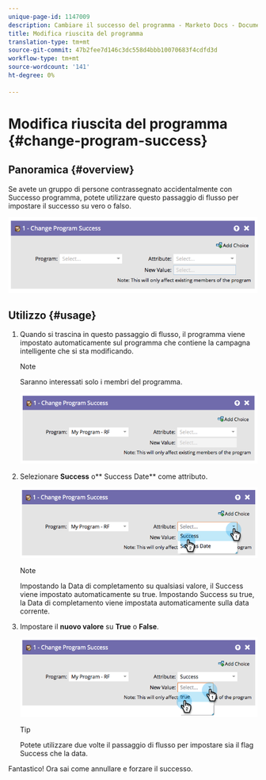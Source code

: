 ```yaml
---
unique-page-id: 1147009
description: Cambiare il successo del programma - Marketo Docs - Documentazione del prodotto
title: Modifica riuscita del programma
translation-type: tm+mt
source-git-commit: 47b2fee7d146c3dc558d4bbb10070683f4cdfd3d
workflow-type: tm+mt
source-wordcount: '141'
ht-degree: 0%

---
```



# Modifica riuscita del programma {#change-program-success}

## Panoramica {#overview}

Se avete un gruppo di persone contrassegnato accidentalmente con Successo programma, potete utilizzare questo passaggio di flusso per impostare il successo su vero o falso.

![](assets/image2014-9-22-14-3a45-3a8.png)

## Utilizzo {#usage}

1. Quando si trascina in questo passaggio di flusso, il programma viene impostato automaticamente sul programma che contiene la campagna intelligente che si sta modificando.

   >[!NOTE]
   >
   >Saranno interessati solo i membri del programma.

   ![](assets/image2014-9-22-14-3a45-3a35.png)

1. Selezionare **Success** o** Success Date** come attributo.

   ![](assets/image2014-9-22-14-3a45-3a39.png)

   >[!NOTE]
   >
   >Impostando la Data di completamento su qualsiasi valore, il Success viene impostato automaticamente su true. Impostando Success su true, la Data di completamento viene impostata automaticamente sulla data corrente.

1. Impostare il **nuovo valore** su **True** o **False**.

   ![](assets/image2014-9-22-14-3a45-3a55.png)

   >[!TIP]
   >
   >Potete utilizzare due volte il passaggio di flusso per impostare sia il flag Success che la data.

Fantastico! Ora sai come annullare e forzare il successo.